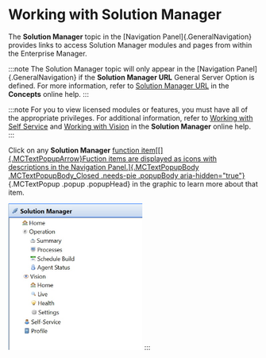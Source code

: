 # Working with Solution Manager

The **Solution Manager** topic in the [Navigation Panel]{.GeneralNavigation} provides links to access Solution Manager
modules and pages from within the Enterprise Manager.

:::note
The Solution Manager topic will only appear in the [Navigation Panel]{.GeneralNavigation} if the **Solution Manager URL** General Server Option is defined. For more information, refer to [Solution Manager URL](../../../administration/server-options.md#general) in the **Concepts** online help.
:::

:::note
For you to view licensed modules or features, you must have all of the appropriate privileges. For additional information, refer to [Working with Self Service](../Solution-Manager/Working-with-Self-Service.md) and [Working with Vision](../Solution-Manager/Working-with-Vision.md) in the **Solution Manager** online help.
:::

Click on any **Solution Manager** [function item[[]{.MCTextPopupArrow}Fuction items are displayed as icons with
descriptions in the Navigation Panel.]{.MCTextPopupBody
.MCTextPopupBody_Closed .needs-pie .popupBody
aria-hidden="true"}](javascript:void(0)){.MCTextPopup .popup .popupHead}
in the graphic to learn more about that item.

![Solution Manager Topic](../../../Resources/Images/EM/EMsmmenu.png "Solution Manager Topic")
:::
